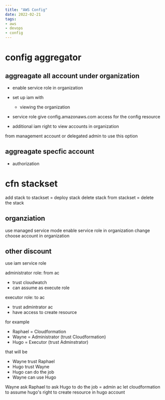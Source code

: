 ```yaml
---
title: "AWS Config"
date: 2022-02-21
tags:
- aws
- devops
- config
---
```


# config aggregator

## aggreagate all account under organization

* enable service role in organization
* set up iam with
  * viewing the organization

* service role give config.amazonaws.com access for the config resource
* additional iam right to view accounts in organization

from management account or delegated admin to use this option

## aggreagate specfic account

* authorization

# cfn stackset

add stack to stackset = deploy stack
delete stack from stackset = delete the stack

## organziation

use managed service mode
enable service role in organization
change choose account in organization

## other discount

use iam service role

administrator role: from ac
* trust cloudwatch
* can assume as execute role

executor role: to ac
* trust admintrator ac
* have access to create resource

for example
* Raphael = Cloudformation
* Wayne = Administrator (trust Cloudformation)
* Hugo = Executor (trust Adminstrator)

that will be
* Wayne trust Raphael
* Hugo trust Wayne
* Hugo can do the job
* Wayne can use Hugo

Wayne ask Raphael to ask Hugo to do the job = admin ac let cloudformation to assume hugo's right to create resource in hugo account
